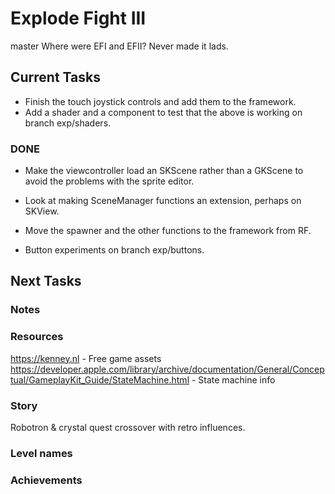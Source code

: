 # Explode Fight III
master   Where were EFI and EFII? Never made it lads.

## Current Tasks
- Finish the touch joystick controls and add them to the framework.
- Add a shader and a component to test that the above is working on branch exp/shaders.

### DONE
- Make the viewcontroller load an SKScene rather than a GKScene to avoid the problems with the sprite editor.
- Look at making SceneManager functions an extension, perhaps on SKView.
- Move the spawner and the other functions to the framework from RF.

- Button experiments on branch exp/buttons.

## Next Tasks

### Notes

### Resources
https://kenney.nl - Free game assets  
https://developer.apple.com/library/archive/documentation/General/Conceptual/GameplayKit_Guide/StateMachine.html - State machine info  

### Story
Robotron & crystal quest crossover with retro influences.

### Level names

### Achievements
